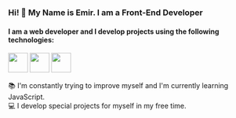 ### Hi! 👋 My Name is Emir. I am a Front-End Developer

#### I am a web developer and I develop projects using the following technologies:

<img src="https://raw.githubusercontent.com/FortAwesome/Font-Awesome/master/svgs/brands/html5.svg" width="40" height="40" style="color:orange;"> <img src="https://raw.githubusercontent.com/FortAwesome/Font-Awesome/master/svgs/brands/css3-alt.svg" width="40" height="40" style="color:blue;"> <img src="https://raw.githubusercontent.com/FortAwesome/Font-Awesome/master/svgs/brands/bootstrap.svg" width="40" height="40" style="color:purple;">

:books: I'm constantly trying to improve myself and I'm currently learning JavaScript.  
:computer: I develop special projects for myself in my free time.
